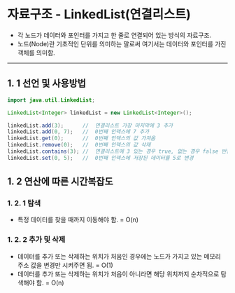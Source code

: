 # 자료구조 - LinkedList(연결리스트)

- 각 노드가 데이터와 포인터를 가지고 한 줄로 연결되어 있는 방식의 자료구조.
- 노드(Node)란 기초적인 단위를 의미하는 말로써 여기서는 데이터와 포인터를 가진 객체를 의미함.

---

## 1. 1 선언 및 사용방법

~~~java
import java.util.LinkedList;

LinkedList<Integer> linkedList = new LinkedList<Integer>();

linkedList.add(3);      //  연결리스트 가장 마지막에 3 추가
linkedList.add(0, 7);   //  0번째 인덱스에 7 추가
linkedList.get(0);      //  0번째 인덱스의 값 가져옴
linkedList.remove(0);   //  0번째 인덱스의 값 삭제
linkedList.contains(3); //  연결리스트에 3 있는 경우 true, 없는 경우 false 반환
linkedList.set(0, 5);   //  0번째 인덱스에 저장된 데이터를 5로 변경

~~~

## 1. 2 연산에 따른 시간복잡도

### 1. 2. 1 탐색
- 특정 데이터를 찾을 때까지 이동해야 함. = O(n)

### 1. 2. 2 추가 및 삭제
- 데이터를 추가 또는 삭제하는 위치가 처음인 경우에는 노드가 가지고 있는 메모리 주소 값을 변경만 시켜주면 됨. = O(1)
- 데이터를 추가 또는 삭제하는 위치가 처음이 아니라면 해당 위치까지 순차적으로 탐색해야 함. = O(n)
